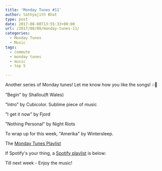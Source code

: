```yaml
---
title: 'Monday Tunes #11'
author: Sathyajith Bhat
type: post
date: 2017-08-08T13:55:33+00:00
url: /2017/08/08/monday-tunes-11/
categories:
  - Monday Tunes
  - Music
tags:
  - commute
  - monday tunes
  - music
  - top 5

---
```

Another series of Monday tunes! Let me know how you like the songs! &#x1f3b6;&#x1f3b5;

<!--more-->

"Begin" by Shallou(ft Wales)



"Intro" by Cubicolor. Sublime piece of music



"I get it now" by Fjord



"Nothing Personal" by Night Riots



To wrap up for this week, "Amerika" by Wintersleep.



The <a href="https://www.youtube.com/playlist?list=PLxKOjmEYzYcTogkkHfq_7tObgpFLEMmG4" target="_blank" rel="noopener">Monday Tunes Playlist</a>

If Spotify's your thing, a <a href="https://open.spotify.com/user/sathyabhat/playlist/2L5gZLGx8lL1g5nHqJdkKp" target="_blank" rel="noopener">Spotify playlist</a> is below:



Till next week - Enjoy the music!